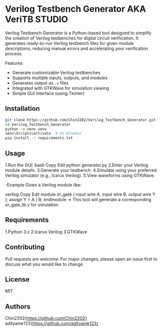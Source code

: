 # Verilog Testbench Generator AKA VeriTB STUDIO
Verilog Testbench Generator is a Python-based tool designed to simplify the creation of Verilog testbenches for digital circuit verification. It generates ready-to-run Verilog testbench files for given module descriptions, reducing manual errors and accelerating your verification process.

Features
- Generate customizable Verilog testbenches
- Supports multiple inputs, outputs, and modules
- Generates output as `.v` files
- Integrated with GTKWave for simulation viewing
- Simple GUI interface (using Tkinter)

## Installation

```bash
git clone https://github.com/Chin2202/Verilog_Testbench_Generator.git
cd Verilog_Testbench_Generator
python -m venv venv
venv\Scripts\activate  # On Windows
pip install -r requirements.txt
```
## Usage
1.Run the GUI:
bash
Copy
Edit
python generator.py
2.Enter your Verilog module details.
3.Generate your testbench.
4.Simulate using your preferred Verilog simulator (e.g., Icarus Verilog).
5.View waveforms using GTKWave.

-Example
Given a Verilog module like:

verilog
Copy
Edit
module or_gate (
    input wire A,
    input wire B,
    output wire Y
);
    assign Y = A | B;
endmodule
→ This tool will generate a corresponding or_gate_tb.v for simulation.

## Requirements
1.Python 3.x
2.Icarus Verilog
3.GTKWave

## Contributing
Pull requests are welcome. For major changes, please open an issue first to discuss what you would like to change.

## License
MIT

## Authors
Chin2202{https://github.com/Chin2202}
adityamk123{https://github.com/adityamk123}
